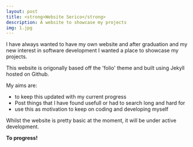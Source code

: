 ```yaml
---
layout: post
title: <strong>Website Serico</strong>
description: A website to showcase my projects 
img: 1.jpg
---
```

 
I have always wanted to have my own website and after graduation and my new interest in software development I wanted a place to showcase my projects. 

This website is origonally based off the 'folio' theme and built using Jekyll hosted on Github. 

My aims are: 
- to keep this updated with my current progress
- Post things that I have found usefull or had to search long and hard for
- use this as motivation to keep on coding and developing myself


Whilst the website is pretty basic at the moment, it will be under active development.

<strong>To progress!</strong>
